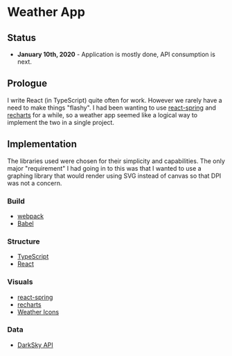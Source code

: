 # Weather App

## Status 
* **January 10th, 2020** - Application is mostly done, API consumption is next.

## Prologue
I write React (in TypeScript) quite often for work. However we rarely have a need to make 
things "flashy". I had been wanting to use [react-spring](https://www.react-spring.io/) 
and [recharts](http://recharts.org/) for a while, so a weather app seemed like a logical 
way to implement the two in a single project.

## Implementation
The libraries used were chosen for their simplicity and capabilities. The only major 
"requirement" I had going in to this was that I wanted to use a graphing library that 
would render using SVG instead of canvas so that DPI was not a concern.

### Build
* [webpack](https://webpack.js.org/)
* [Babel](https://babeljs.io/)

### Structure
* [TypeScript](https://www.typescriptlang.org/)
* [React](https://reactjs.org/)

### Visuals
* [react-spring](https://www.react-spring.io/)
* [recharts](http://recharts.org/)
* [Weather Icons](https://erikflowers.github.io/weather-icons/)

### Data
* [DarkSky API](https://darksky.net/dev)
